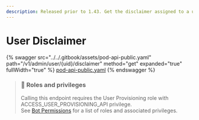 ```yaml
---
description: Released prior to 1.43. Get the disclaimer assigned to a user.
---
```


# User Disclaimer

{% swagger src="../../.gitbook/assets/pod-api-public.yaml" path="/v1/admin/user/{uid}/disclaimer" method="get" expanded="true" fullWidth="true" %}
[pod-api-public.yaml](../../.gitbook/assets/pod-api-public.yaml)
{% endswagger %}

> ### 🚧 Roles and privileges
>
> Calling this endpoint requires the User Provisioning role with ACCESS\_USER\_PROVISIONING\_API privilege.\
> See [Bot Permissions](https://docs.developers.symphony.com/building-bots-on-symphony/configuration/bot-permissions) for a list of roles and associated privileges.
